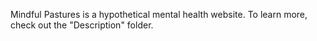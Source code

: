 Mindful Pastures is a hypothetical mental health website.
To learn more, check out the "Description" folder.
